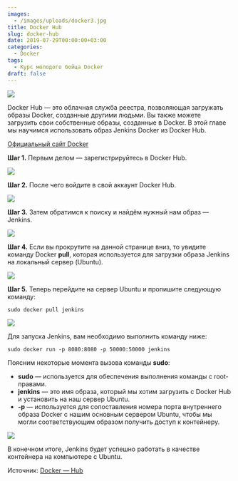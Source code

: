 ```yaml
---
images:
  - /images/uploads/docker3.jpg
title: Docker Hub
slug: docker-hub
date: 2019-07-29T00:00:00+03:00
categories:
  - Docker
tags:
  - Курс молодого бойца Docker
draft: false
---
```


![](/images/uploads/docker3.jpg)

Docker Hub — это облачная служба реестра, позволяющая загружать образы Docker, созданные другими людьми. Вы также можете загрузить свои собственные образы, созданные в Docker. В этой главе мы научимся использовать образ Jenkins Docker из Docker Hub.

[Официальный сайт Docker](https://www.docker.com/community-edition#/add_ons)

**Шаг 1.** Первым делом — зарегистрируйтесь в Docker Hub.

![](https://i.imgur.com/Y4KI7Dz.jpg)

**Шаг 2.** После чего войдите в свой аккаунт Docker Hub.

![](https://i.imgur.com/GkoMuDW.jpg)

**Шаг 3.** Затем обратимся к поиску и найдём нужный нам образ — Jenkins.

![](https://i.imgur.com/GJ4x3pL.jpg)

**Шаг 4.** Если вы прокрутите на данной странице вниз, то увидите команду Docker **pull**, которая используется для загрузки
образа Jenkins на локальный сервер (Ubuntu).

![](https://i.imgur.com/AZX5FNh.jpg)

**Шаг 5.** Теперь перейдите на сервер Ubuntu и пропишите следующую команду:

```
sudo docker pull jenkins
```

![](https://i.imgur.com/FKtTSXm.jpg)

Для запуска Jenkins, вам необходимо выполнить команду ниже:

```
sudo docker run -p 8080:8080 -p 50000:50000 jenkins
```

Поясним некоторые момента вызова команды **sudo**:

- **sudo** — используется для обеспечения выполнения команды  с root-правами.
- **jenkins** — это имя образа, который мы хотим загрузить с Docker Hub и установить на наш сервер Ubuntu.
- **-p** — используется для сопоставления номера порта внутреннего образа Docker с нашим основным сервером Ubuntu, чтобы мы могли соответствующим образом получить доступ к контейнеру.

![](https://i.imgur.com/kLgj3j3.jpg)

В конечном итоге, Jenkins будет успешно работать в качестве контейнера на компьютере с Ubuntu.

Источник: [Docker — Hub](https://www.tutorialspoint.com/docker/docker_hub.htm)

